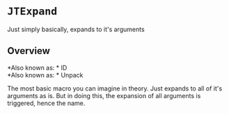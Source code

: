 # ``JTExpand``

Just simply basically, expands to it's arguments

## Overview

*Also known as: * ID  
*Also known as: * Unpack  

The most basic macro you can imagine in theory. 
Just expands to all of it's arguments as is. 
But in doing this, the expansion of all arguments is triggered, hence the name.
